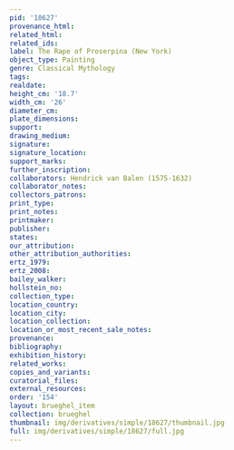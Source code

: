 ```yaml
---
pid: '18627'
provenance_html: 
related_html: 
related_ids: 
label: The Rape of Proserpina (New York)
object_type: Painting
genre: Classical Mythology
tags: 
realdate: 
height_cm: '18.7'
width_cm: '26'
diameter_cm: 
plate_dimensions: 
support: 
drawing_medium: 
signature: 
signature_location: 
support_marks: 
further_inscription: 
collaborators: Hendrick van Balen (1575-1632)
collaborator_notes: 
collectors_patrons: 
print_type: 
print_notes: 
printmaker: 
publisher: 
states: 
our_attribution: 
other_attribution_authorities: 
ertz_1979: 
ertz_2008: 
bailey_walker: 
hollstein_no: 
collection_type: 
location_country: 
location_city: 
location_collection: 
location_or_most_recent_sale_notes: 
provenance: 
bibliography: 
exhibition_history: 
related_works: 
copies_and_variants: 
curatorial_files: 
external_resources: 
order: '154'
layout: brueghel_item
collection: brueghel
thumbnail: img/derivatives/simple/18627/thumbnail.jpg
full: img/derivatives/simple/18627/full.jpg
---
```

